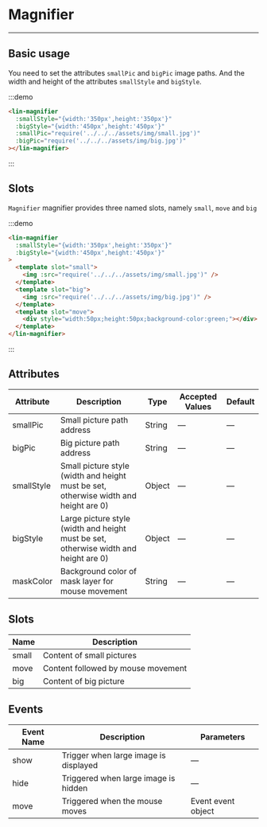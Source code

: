 # Magnifier

---

## Basic usage

You need to set the attributes `smallPic` and `bigPic` image paths. And the width and height of the attributes `smallStyle` and `bigStyle`.

<div class='demo-block'>
<lin-magnifier
      :smallStyle="{width:'350px',height:'350px'}"
      :bigStyle="{width:'450px',height:'450px'}"
      :smallPic="require('../../../assets/img/small.jpg')"
      :bigPic="require('../../../assets/img/big.jpg')"
    ></lin-magnifier>
</div>

:::demo

```html
<lin-magnifier
  :smallStyle="{width:'350px',height:'350px'}"
  :bigStyle="{width:'450px',height:'450px'}"
  :smallPic="require('../../../assets/img/small.jpg')"
  :bigPic="require('../../../assets/img/big.jpg')"
></lin-magnifier>
```

:::

## Slots

`Magnifier` magnifier provides three named slots, namely `small`, `move` and `big`

<div class='demo-block'>
<lin-magnifier
      :smallStyle="{width:'350px',height:'350px'}"
      :bigStyle="{width:'450px',height:'450px'}"
    >
      <template slot="small">
        <img :src="require('../../../assets/img/small.jpg')" />
      </template>
      <template slot="big">
        <img :src="require('../../../assets/img/big.jpg')" />
      </template>
      <template slot="move">
        <div style="width:50px;height:50px;background-color:green;"></div>
      </template>
    </lin-magnifier>
</div>

:::demo

```html
<lin-magnifier
  :smallStyle="{width:'350px',height:'350px'}"
  :bigStyle="{width:'450px',height:'450px'}"
>
  <template slot="small">
    <img :src="require('../../../assets/img/small.jpg')" />
  </template>
  <template slot="big">
    <img :src="require('../../../assets/img/big.jpg')" />
  </template>
  <template slot="move">
    <div style="width:50px;height:50px;background-color:green;"></div>
  </template>
</lin-magnifier>
```

:::

## Attributes

| Attribute  | Description                                                                          | Type   | Accepted Values | Default |
| ---------- | ------------------------------------------------------------------------------------ | ------ | --------------- | ------- |
| smallPic   | Small picture path address                                                           | String | —               | —       |
| bigPic     | Big picture path address                                                             | String | —               | —       |
| smallStyle | Small picture style (width and height must be set, otherwise width and height are 0) | Object | —               | —       |
| bigStyle   | Large picture style (width and height must be set, otherwise width and height are 0) | Object | —               | —       |
| maskColor  | Background color of mask layer for mouse movement                                    | String | —               | —       |

## Slots

| Name  | Description                        |
| ----- | ---------------------------------- |
| small | Content of small pictures          |
| move  | Content followed by mouse movement |
| big   | Content of big picture             |

## Events

| Event Name | Description                           | Parameters         |
| ---------- | ------------------------------------- | ------------------ |
| show       | Trigger when large image is displayed | —                  |
| hide       | Triggered when large image is hidden  | —                  |
| move       | Triggered when the mouse moves        | Event event object |
